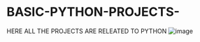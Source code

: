 # BASIC-PYTHON-PROJECTS-

HERE ALL THE PROJECTS ARE RELEATED TO PYTHON 
![image](https://user-images.githubusercontent.com/75584422/124364182-6a64eb00-dc5d-11eb-9d85-03e34611b37a.png)
 
